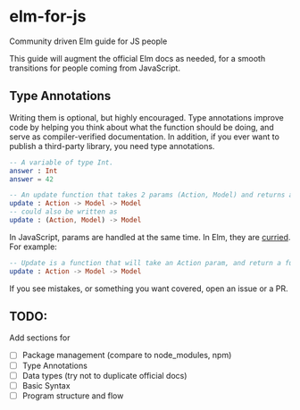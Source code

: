 # elm-for-js
Community driven Elm guide for JS people

This guide will augment the official Elm docs as needed, for a smooth transitions for people coming from JavaScript.

## Type Annotations

Writing them is optional, but highly encouraged. Type annotations improve code by helping you think about what the function should be doing, and serve as compiler-verified documentation. In addition, if you ever want to publish a third-party library, you need type annotations.

```elm
-- A variable of type Int.
answer : Int
answer = 42

-- An update function that takes 2 params (Action, Model) and returns a Model (last).
update : Action -> Model -> Model
-- could also be written as
update : (Action, Model) -> Model
```

In JavaScript, params are handled at the same time. In Elm, they are [curried](https://gist.github.com/jamischarles/3c22acd58e6d4ab26a41). For example:
```elm
-- Update is a function that will take an Action param, and return a function that will take a Model param. THAT fn will return a Model.
update : Action -> Model -> Model
```


If you see mistakes, or something you want covered, open an issue or a PR.

## TODO:
Add sections for
- [ ] Package management (compare to node_modules, npm)
- [ ] Type Annotations
- [ ] Data types (try not to duplicate official docs)
- [ ] Basic Syntax
- [ ] Program structure and flow
